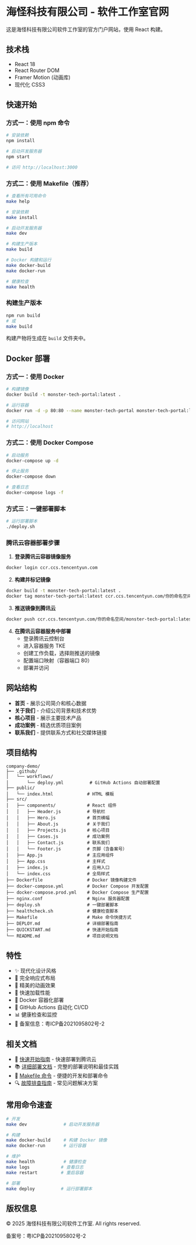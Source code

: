 # 海怪科技有限公司 - 软件工作室官网

这是海怪科技有限公司软件工作室的官方门户网站，使用 React 构建。

## 技术栈

- React 18
- React Router DOM
- Framer Motion (动画库)
- 现代化 CSS3

## 快速开始

### 方式一：使用 npm 命令

```bash
# 安装依赖
npm install

# 启动开发服务器
npm start

# 访问 http://localhost:3000
```

### 方式二：使用 Makefile（推荐）

```bash
# 查看所有可用命令
make help

# 安装依赖
make install

# 启动开发服务器
make dev

# 构建生产版本
make build

# Docker 构建和运行
make docker-build
make docker-run

# 健康检查
make health
```

### 构建生产版本

```bash
npm run build
# 或
make build
```

构建产物将生成在 `build` 文件夹中。

## Docker 部署

### 方式一：使用 Docker

```bash
# 构建镜像
docker build -t monster-tech-portal:latest .

# 运行容器
docker run -d -p 80:80 --name monster-tech-portal monster-tech-portal:latest

# 访问网站
# http://localhost
```

### 方式二：使用 Docker Compose

```bash
# 启动服务
docker-compose up -d

# 停止服务
docker-compose down

# 查看日志
docker-compose logs -f
```

### 方式三：一键部署脚本

```bash
# 运行部署脚本
./deploy.sh
```

### 腾讯云容器部署步骤

1. **登录腾讯云容器镜像服务**
```bash
docker login ccr.ccs.tencentyun.com
```

2. **构建并标记镜像**
```bash
docker build -t monster-tech-portal:latest .
docker tag monster-tech-portal:latest ccr.ccs.tencentyun.com/你的命名空间/monster-tech-portal:latest
```

3. **推送镜像到腾讯云**
```bash
docker push ccr.ccs.tencentyun.com/你的命名空间/monster-tech-portal:latest
```

4. **在腾讯云容器服务中部署**
   - 登录腾讯云控制台
   - 进入容器服务 TKE
   - 创建工作负载，选择刚推送的镜像
   - 配置端口映射（容器端口 80）
   - 部署并访问

## 网站结构

- **首页** - 展示公司简介和核心数据
- **关于我们** - 介绍公司背景和技术优势
- **核心项目** - 展示主要技术产品
- **成功案例** - 精选优质项目案例
- **联系我们** - 提供联系方式和社交媒体链接

## 项目结构

```
company-demo/
├── .github/
│   └── workflows/
│       └── deploy.yml          # GitHub Actions 自动部署配置
├── public/
│   └── index.html             # HTML 模板
├── src/
│   ├── components/            # React 组件
│   │   ├── Header.js          # 导航栏
│   │   ├── Hero.js            # 首页横幅
│   │   ├── About.js           # 关于我们
│   │   ├── Projects.js        # 核心项目
│   │   ├── Cases.js           # 成功案例
│   │   ├── Contact.js         # 联系我们
│   │   └── Footer.js          # 页脚（含备案号）
│   ├── App.js                 # 主应用组件
│   ├── App.css                # 主样式
│   ├── index.js               # 应用入口
│   └── index.css              # 全局样式
├── Dockerfile                 # Docker 镜像构建文件
├── docker-compose.yml         # Docker Compose 开发配置
├── docker-compose.prod.yml    # Docker Compose 生产配置
├── nginx.conf                 # Nginx 服务器配置
├── deploy.sh                  # 一键部署脚本
├── healthcheck.sh             # 健康检查脚本
├── Makefile                   # Make 命令快捷方式
├── DEPLOY.md                  # 详细部署指南
├── QUICKSTART.md              # 快速开始指南
└── README.md                  # 项目说明文档
```

## 特性

- ✨ 现代化设计风格
- 📱 完全响应式布局
- 🎨 精美的动画效果
- 🚀 快速加载性能
- 🐳 Docker 容器化部署
- 🔄 GitHub Actions 自动化 CI/CD
- 📊 健康检查和监控
- 🔗 备案信息：粤ICP备2021095802号-2

## 相关文档

- 📖 [快速开始指南](./QUICKSTART.md) - 快速部署到腾讯云
- 📚 [详细部署文档](./DEPLOY.md) - 完整的部署说明和最佳实践
- 🔧 [Makefile 命令](./Makefile) - 便捷的开发和部署命令
- 🔍 [故障排查指南](./TROUBLESHOOTING.md) - 常见问题解决方案

## 常用命令速查

```bash
# 开发
make dev              # 启动开发服务器

# 构建
make docker-build     # 构建 Docker 镜像
make docker-run       # 运行容器

# 维护
make health           # 健康检查
make logs            # 查看日志
make restart         # 重启容器

# 部署
make deploy          # 运行部署脚本
```

## 版权信息

© 2025 海怪科技有限公司软件工作室. All rights reserved.

备案号：粤ICP备2021095802号-2

